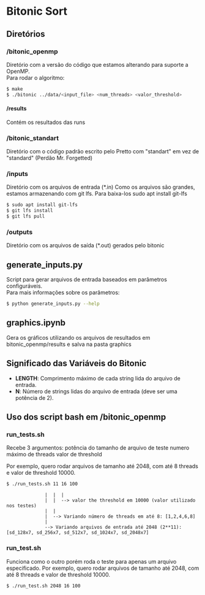 # Bitonic Sort

## Diretórios

### /bitonic_openmp
Diretório com a versão do código que estamos alterando para suporte a OpenMP.  
Para rodar o algoritmo:

```sh
$ make
$ ./bitonic ../data/<input_file> <num_threads> <valor_threshold>
```
#### /results
Contém os resultados das runs

### /bitonic_standart
Diretório com o código padrão escrito pelo Pretto com "standart" em vez de "standard" (Perdão Mr. Forgetted)

### /inputs
Diretório com os arquivos de entrada (*.in)
Como os arquivos são grandes, estamos armazenando com git lfs. Para baixa-los
sudo apt install git-lfs
```sh
$ sudo apt install git-lfs
$ git lfs install
$ git lfs pull
```


### /outputs
Diretório com os arquivos de saída (*.out) gerados pelo bitonic

## generate_inputs.py
Script para gerar arquivos de entrada baseados em parâmetros configuráveis.  
Para mais informações sobre os parâmetros:
```sh
$ python generate_inputs.py --help
```

## graphics.ipynb
Gera os gráficos utilizando os arquivos de resultados em bitonic_openmp/results e salva na pasta graphics


## Significado das Variáveis do Bitonic

- **LENGTH**: Comprimento máximo de cada string lida do arquivo de entrada.
- **N**: Número de strings lidas do arquivo de entrada (deve ser uma potência de 2).

## Uso dos script bash em /bitonic_openmp
### run_tests.sh
Recebe 3 argumentos: potência do tamanho de arquivo de teste
                     numero máximo de threads
                     valor de threshold

Por exemplo, quero rodar arquivos de tamanho até 2048, com até 8 threads e valor de threshold 10000.
```sh
$ ./run_tests.sh 11 16 100 
```      
                  |  |  |
                  |  |  --> valor the threshold em 10000 (valor utilizado nos testes)
                  |  |
                  |  --> Variando número de threads em até 8: [1,2,4,6,8]
                  |
                  --> Variando arquivos de entrada até 2048 (2**11): [sd_128x7, sd_256x7, sd_512x7, sd_1024x7, sd_2048x7]

### run_test.sh
Funciona como o outro porém roda o teste para apenas um arquivo especificado.
Por exemplo, quero rodar arquivos de tamanho até 2048, com até 8 threads e valor de threshold 10000.
```sh
$ ./run_test.sh 2048 16 100 
```     